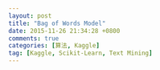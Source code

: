 ```yaml
---
layout: post
title: "Bag of Words Model"
date: 2015-11-26 21:34:28 +0800
comments: true
categories: [算法, Kaggle]
tag: [Kaggle, Scikit-Learn, Text Mining]
---
```

